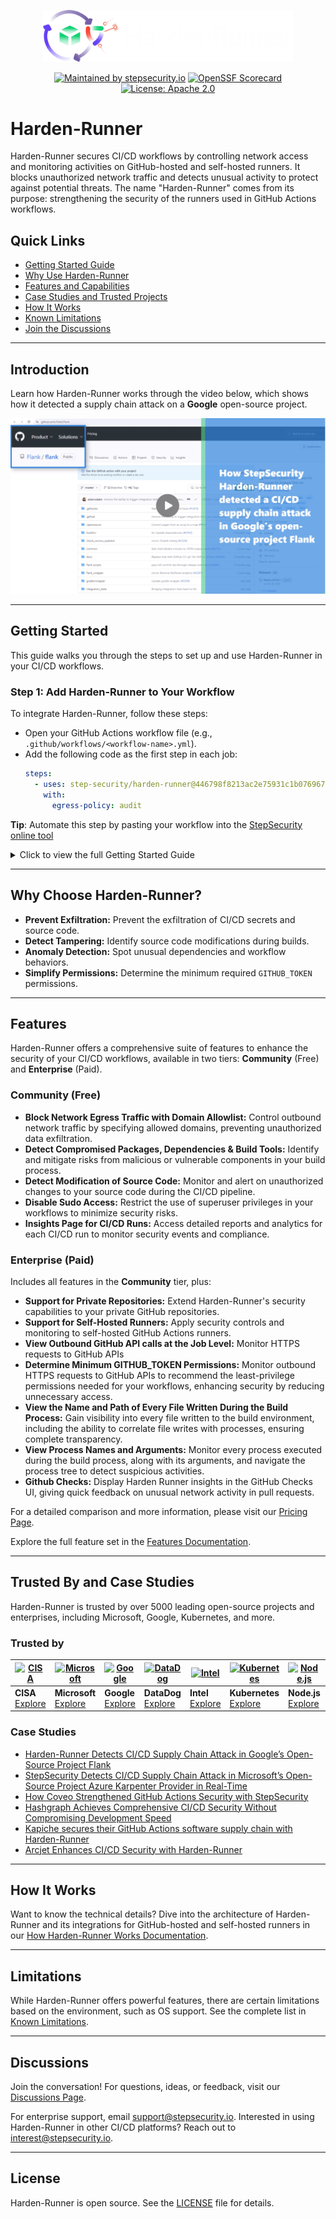 <p align="center">
<picture>
  <source media="(prefers-color-scheme: light)" srcset="images/banner.png" width="400">
  <img alt="Dark Banner" src="images/banner-dark.png" width="400">
</picture>
</p>

<div align="center">

[![Maintained by stepsecurity.io](https://img.shields.io/badge/maintained%20by-stepsecurity.io-blueviolet)](https://stepsecurity.io/?utm_source=github&utm_medium=organic_oss&utm_campaign=harden-runner)
[![OpenSSF Scorecard](https://api.securityscorecards.dev/projects/github.com/step-security/harden-runner/badge)](https://api.securityscorecards.dev/projects/github.com/step-security/harden-runner)
[![License: Apache 2.0](https://img.shields.io/badge/License-Apache%202.0-blue.svg)](https://raw.githubusercontent.com/step-security/harden-runner/main/LICENSE)

</div>

# Harden-Runner

Harden-Runner secures CI/CD workflows by controlling network access and monitoring activities on GitHub-hosted and self-hosted runners. It blocks unauthorized network traffic and detects unusual activity to protect against potential threats. The name "Harden-Runner" comes from its purpose: strengthening the security of the runners used in GitHub Actions workflows.

## Quick Links
- [Getting Started Guide](#getting-started)
- [Why Use Harden-Runner](#why-choose-harden-runner)
- [Features and Capabilities](docs/features.md)
- [Case Studies and Trusted Projects](#trusted-by-and-case-studies)
- [How It Works](docs/how-it-works.md)
- [Known Limitations](docs/limitations.md)
- [Join the Discussions](#discussions)

---

## Introduction

Learn how Harden-Runner works through the video below, which shows how it detected a supply chain attack on a **Google** open-source project.

<a href="https://youtu.be/Yz72qAOrN9s" target="_blank">
  <img src="images/case-study-thumbnail1.png" alt="Harden-Runner detected supply chain attack in a Google open-source project" title="This case study video shows how StepSecurity Harden-Runner detected a CI/CD supply chain attack in real-time in Google’s open-source project Flank">
</a>

---
## Getting Started

This guide walks you through the steps to set up and use Harden-Runner in your CI/CD workflows.

### **Step 1: Add Harden-Runner to Your Workflow**

To integrate Harden-Runner, follow these steps:

- Open your GitHub Actions workflow file (e.g., `.github/workflows/<workflow-name>.yml`).
- Add the following code as the first step in each job:
   ```yaml
   steps:
     - uses: step-security/harden-runner@446798f8213ac2e75931c1b0769676d927801858 # v2.10.3
       with:
         egress-policy: audit

**Tip**: Automate this step by pasting your workflow into the [StepSecurity online tool](https://app.stepsecurity.io/secureworkflow)
<details>
<summary>Click to view the full Getting Started Guide</summary>

### **Step 2: Access Security Insights**

Run your workflow. Once completed:
- Review the **workflow logs** and the **job markdown summary**.
- Look for a link to **security insights and recommendations**.
  <p align="left">
      <img src="images/buildlog1.png" alt="Link in workflow log" >
    </p>
- Click on the provided link (e.g., [example link](https://appv2.stepsecurity.io/github/step-security/github-actions-goat/actions/runs/7704454287?jobid=20996777560&tab=network-events)) to access the **Process Monitor View**, which displays:
   - **Network events**: Outbound network calls correlated with each step.
   - **File events**: File writes tracked during the job.
     <p align="left">
      <img src="images/network-events.png" alt="Link in network events" >
    </p>

</details>

---
## Why Choose Harden-Runner?

- **Prevent Exfiltration:** Prevent the exfiltration of CI/CD secrets and source code.
- **Detect Tampering:** Identify source code modifications during builds.
- **Anomaly Detection:** Spot unusual dependencies and workflow behaviors.
- **Simplify Permissions:** Determine the minimum required `GITHUB_TOKEN` permissions.


---

## Features

Harden-Runner offers a comprehensive suite of features to enhance the security of your CI/CD workflows, available in two tiers: **Community** (Free) and **Enterprise** (Paid).

### Community (Free)

- **Block Network Egress Traffic with Domain Allowlist:** Control outbound network traffic by specifying allowed domains, preventing unauthorized data exfiltration.
- **Detect Compromised Packages, Dependencies & Build Tools:** Identify and mitigate risks from malicious or vulnerable components in your build process.
- **Detect Modification of Source Code:** Monitor and alert on unauthorized changes to your source code during the CI/CD pipeline.
- **Disable Sudo Access:** Restrict the use of superuser privileges in your workflows to minimize security risks.
- **Insights Page for CI/CD Runs:** Access detailed reports and analytics for each CI/CD run to monitor security events and compliance.

### Enterprise (Paid)

Includes all features in the **Community** tier, plus:

- **Support for Private Repositories:** Extend Harden-Runner's security capabilities to your private GitHub repositories.
- **Support for Self-Hosted Runners:** Apply security controls and monitoring to self-hosted GitHub Actions runners.
- **View Outbound GitHub API calls at the Job Level:** Monitor HTTPS requests to GitHub APIs
- **Determine Minimum GITHUB_TOKEN Permissions:** Monitor outbound HTTPS requests to GitHub APIs to recommend the least-privilege permissions needed for your workflows, enhancing security by reducing unnecessary access.
- **View the Name and Path of Every File Written During the Build Process:** Gain visibility into every file written to the build environment, including the ability to correlate file writes with processes, ensuring complete transparency.
- **View Process Names and Arguments:** Monitor every process executed during the build process, along with its arguments, and navigate the process tree to detect suspicious activities.
- **Github Checks:** Display Harden Runner insights in the GitHub Checks UI, giving quick feedback on unusual network activity in pull requests.

For a detailed comparison and more information, please visit our [Pricing Page](https://www.stepsecurity.io/pricing).

Explore the full feature set in the [Features Documentation](https://docs.stepsecurity.io/harden-runner/how-tos/enable-runtime-security/).

---

## Trusted By and Case Studies

Harden-Runner is trusted by over 5000 leading open-source projects and enterprises, including Microsoft, Google, Kubernetes, and more.

### Trusted by


| [![CISA](https://avatars.githubusercontent.com/u/18539691?s=60&v=4)](https://appv2.stepsecurity.io/github/cisagov/skeleton-generic/actions/runs/9947319332?jobid=27479776091&tab=network-events) | [![Microsoft](https://avatars.githubusercontent.com/u/6154722?s=60&v=4)](https://appv2.stepsecurity.io/github/microsoft/ebpf-for-windows/actions/runs/7587031851) | [![Google](https://avatars.githubusercontent.com/u/2810941?s=60&v=4)](https://appv2.stepsecurity.io/github/GoogleCloudPlatform/functions-framework-ruby/actions/runs/7576989995) | [![DataDog](https://avatars.githubusercontent.com/u/365230?s=60&v=4)](https://appv2.stepsecurity.io/github/DataDog/stratus-red-team/actions/runs/7446169664) | [![Intel](https://avatars.githubusercontent.com/u/17888862?s=60&v=4)](https://appv2.stepsecurity.io/github/intel/cve-bin-tool/actions/runs/7590975903) | [![Kubernetes](https://avatars.githubusercontent.com/u/36015203?s=60&v=4)](https://appv2.stepsecurity.io/github/kubernetes-sigs/cluster-api-provider-azure/actions/runs/7591172950) | [![Node.js](https://avatars.githubusercontent.com/u/9950313?s=60&v=4)](https://appv2.stepsecurity.io/github/nodejs/node/actions/runs/7591405720) | [![AWS](https://avatars.githubusercontent.com/u/2232217?s=60&v=4)](https://appv2.stepsecurity.io/github/aws/aperf/actions/runs/7631366761) |
| --------------------------------------------------------------------------------------------------------------------------------------------------------- | --------------------------------------------------------------------------------------------------------------------------------------------------------------- | ------------------------------------------------------------------------------------------------------------------------------------------------------------------------------ | ---------------------------------------------------------------------------------------------------------------------------------------------------------- | ---------------------------------------------------------------------------------------------------------------------------------------------------- | --------------------------------------------------------------------------------------------------------------------------------------------------------------------------------- | ---------------------------------------------------------------------------------------------------------------------------------------------- | ---------------------------------------------------------------------------------------------------------------------------------------- |
| **CISA**<br>[Explore](https://appv2.stepsecurity.io/github/cisagov/skeleton-generic/actions/runs/9947319332?jobid=27479776091&tab=network-events)                                                | **Microsoft**<br>[Explore](https://appv2.stepsecurity.io/github/microsoft/ebpf-for-windows/actions/runs/7587031851)                                               | **Google**<br>[Explore](https://appv2.stepsecurity.io/github/GoogleCloudPlatform/functions-framework-ruby/actions/runs/7576989995)                                               | **DataDog**<br>[Explore](https://appv2.stepsecurity.io/github/DataDog/stratus-red-team/actions/runs/7446169664)                                              | **Intel**<br>[Explore](https://appv2.stepsecurity.io/github/intel/cve-bin-tool/actions/runs/7590975903)                                                | **Kubernetes**<br>[Explore](https://appv2.stepsecurity.io/github/kubernetes-sigs/cluster-api-provider-azure/actions/runs/7591172950)                                                | **Node.js**<br>[Explore](https://appv2.stepsecurity.io/github/nodejs/node/actions/runs/7591405720)                                               | **AWS**<br>[Explore](https://appv2.stepsecurity.io/github/aws/aperf/actions/runs/7631366761)                                               |

### Case Studies

- [Harden-Runner Detects CI/CD Supply Chain Attack in Google’s Open-Source Project Flank](https://www.stepsecurity.io/case-studies/flank)
- [StepSecurity Detects CI/CD Supply Chain Attack in Microsoft’s Open-Source Project Azure Karpenter Provider in Real-Time](https://www.stepsecurity.io/case-studies/azure-karpenter-provider)
- [How Coveo Strengthened GitHub Actions Security with StepSecurity](https://www.stepsecurity.io/case-studies/coveo)
- [Hashgraph Achieves Comprehensive CI/CD Security Without Compromising Development Speed](https://www.stepsecurity.io/case-studies/hashgraph)
- [Kapiche secures their GitHub Actions software supply chain with Harden-Runner](https://www.stepsecurity.io/case-studies/kapiche)
- [Arcjet Enhances CI/CD Security with Harden-Runner](https://www.stepsecurity.io/case-studies/arcjet)

---

## How It Works

Want to know the technical details? Dive into the architecture of Harden-Runner and its integrations for GitHub-hosted and self-hosted runners in our [How Harden-Runner Works Documentation](docs/how-it-works.md).

---

## Limitations

While Harden-Runner offers powerful features, there are certain limitations based on the environment, such as OS support. See the complete list in [Known Limitations](docs/limitations.md).

---

## Discussions

Join the conversation! For questions, ideas, or feedback, visit our [Discussions Page](https://github.com/step-security/harden-runner/discussions).

For enterprise support, email support@stepsecurity.io. Interested in using Harden-Runner in other CI/CD platforms? Reach out to interest@stepsecurity.io.

---

## License

Harden-Runner is open source. See the [LICENSE](LICENSE) file for details.
